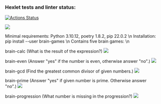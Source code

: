 ### Hexlet tests and linter status:
[![Actions Status](https://github.com/pgchurikov/python-project-49/actions/workflows/hexlet-check.yml/badge.svg)](https://github.com/pgchurikov/python-project-49/actions)

<a href="https://codeclimate.com/github/pgchurikov/python-project-49/maintainability"><img src="https://api.codeclimate.com/v1/badges/bd64c5cc50195b932e22/maintainability" /></a>

Minimal requirements: Python 3.10.12, poetry 1.8.2, pip 22.0.2 \n
Installation: pip install --user brain-games \n
Contains five brain games: \n

brain-calc (What is the result of the expression?)
<a href="https://asciinema.org/a/CFka1Wgid6ag5ki6DSYvjzucQ" target="_blank"><img src="https://asciinema.org/a/CFka1Wgid6ag5ki6DSYvjzucQ.svg" /></a>

brain-even (Answer "yes" if the number is even, otherwise answer "no".)
<a href="https://asciinema.org/a/Fqf484Emn9C4rxUYmYfciZ4h1" target="_blank"><img src="https://asciinema.org/a/Fqf484Emn9C4rxUYmYfciZ4h1.svg" /></a>

brain-gcd (Find the greatest common divisor of given numbers.)
<a href="https://asciinema.org/a/QIaZTUDNLn0xC8kPt4duQsZs9" target="_blank"><img src="https://asciinema.org/a/QIaZTUDNLn0xC8kPt4duQsZs9.svg" /></a>

brain-prime (Answer "yes" if given number is prime. Otherwise answer "no".)
<a href="https://asciinema.org/a/OvqeWwMW9VkqgMibGbHUwPfHf" target="_blank"><img src="https://asciinema.org/a/OvqeWwMW9VkqgMibGbHUwPfHf.svg" /></a>

brain-progression (What number is missing in the progression?)
<a href="https://asciinema.org/a/N1zehAX3u7otumO0OL4q86vKZ" target="_blank"><img src="https://asciinema.org/a/N1zehAX3u7otumO0OL4q86vKZ.svg" /></a>

